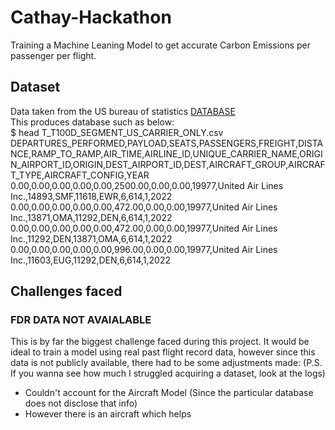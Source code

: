 # Cathay-Hackathon
Training a Machine Leaning Model to get accurate Carbon Emissions per passenger per flight. <br> 

## Dataset 
Data taken from the US bureau of statistics
 <a href='https://www.transtats.bts.gov/Fields.asp?gnoyr_VQ=FIM'> DATABASE </a> <br>
 This produces database such as below: <br>
 $ head T_T100D_SEGMENT_US_CARRIER_ONLY.csv <br>
DEPARTURES_PERFORMED,PAYLOAD,SEATS,PASSENGERS,FREIGHT,DISTANCE,RAMP_TO_RAMP,AIR_TIME,AIRLINE_ID,UNIQUE_CARRIER_NAME,ORIGIN_AIRPORT_ID,ORIGIN,DEST_AIRPORT_ID,DEST,AIRCRAFT_GROUP,AIRCRAFT_TYPE,AIRCRAFT_CONFIG,YEAR <br>
0.00,0.00,0.00,0.00,0.00,2500.00,0.00,0.00,19977,United Air Lines Inc.,14893,SMF,11618,EWR,6,614,1,2022 <br>
0.00,0.00,0.00,0.00,0.00,472.00,0.00,0.00,19977,United Air Lines Inc.,13871,OMA,11292,DEN,6,614,1,2022 <br>
0.00,0.00,0.00,0.00,0.00,472.00,0.00,0.00,19977,United Air Lines Inc.,11292,DEN,13871,OMA,6,614,1,2022 <br>
0.00,0.00,0.00,0.00,0.00,996.00,0.00,0.00,19977,United Air Lines Inc.,11603,EUG,11292,DEN,6,614,1,2022 <br>

## Challenges faced 
### FDR DATA NOT AVAIALABLE 
This is by far the biggest challenge faced during this project. It would be ideal to train a model using real 
past flight record data, however since this data is not publicly available, there had to be some adjustments made:
(P.S. If you wanna see how much I struggled acquiring a dataset, look at the logs)  
- Couldn't account for the Aircraft Model (Since the particular database does not disclose that info)
- However there is an aircraft which helps